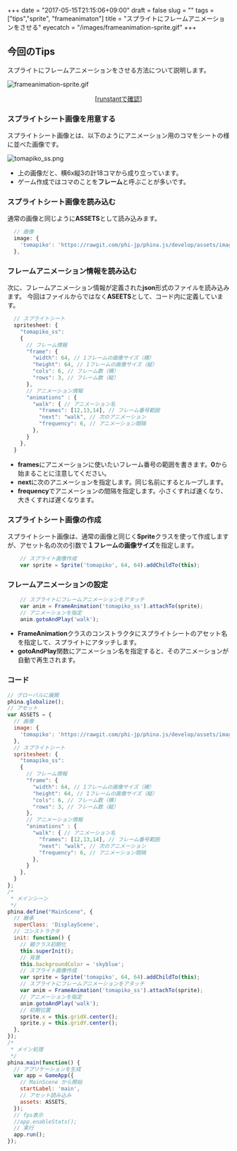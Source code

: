 +++
date = "2017-05-15T21:15:06+09:00"
draft = false
slug = ""
tags = ["tips","sprite", "frameanimaton"]
title = "スプライトにフレームアニメーションをさせる"
eyecatch = "/images/frameanimation-sprite.gif"
+++ 

## 今回のTips
スプライトにフレームアニメーションをさせる方法について説明します。

![frameanimation-sprite.gif](/images/frameanimation-sprite.gif)

<center><a href="http://runstant.com/alkn203/projects/b8bd67e6" target="_blank">[runstantで確認]</a></center>

### スプライトシート画像を用意する
スプライトシート画像とは、以下のようにアニメーション用のコマをシートの様に並べた画像です。

![tomapiko_ss.png](/images/tomapiko_ss.png)

* 上の画像だと、横6x縦3の計18コマから成り立っています。
* ゲーム作成ではコマのことを**フレーム**と呼ぶことが多いです。

### スプライトシート画像を読み込む
通常の画像と同じように**ASSETS**として読み込みます。

```js
  // 画像
  image: {
    'tomapiko': 'https://rawgit.com/phi-jp/phina.js/develop/assets/images/tomapiko_ss.png',
  },
```

### フレームアニメーション情報を読み込む
次に、フレームアニメーション情報が定義された**json**形式のファイルを読み込みます。
今回はファイルからではなく**ASEETS**として、コード内に定義しています。

```js
  // スプライトシート
  spritesheet: {
    "tomapiko_ss":
    {
      // フレーム情報
      "frame": {
        "width": 64, // 1フレームの画像サイズ（横）
        "height": 64, // 1フレームの画像サイズ（縦）
        "cols": 6, // フレーム数（横）
        "rows": 3, // フレーム数（縦）
      },
      // アニメーション情報
      "animations" : {
        "walk": { // アニメーション名
          "frames": [12,13,14], // フレーム番号範囲
          "next": "walk", // 次のアニメーション
          "frequency": 6, // アニメーション間隔
        },
      }
    },
  }
```

* **frames**にアニメーションに使いたいフレーム番号の範囲を書きます。**0**から始まることに注意してください。
* **next**に次のアニメーションを指定します。同じ名前にするとループします。
* **frequency**でアニメーションの間隔を指定します。小さくすれば速くなり、大きくすれば遅くなります。

### スプライトシート画像の作成
スプライトシート画像は、通常の画像と同じく**Sprite**クラスを使って作成しますが、アセット名の次の引数で**１フレームの画像サイズ**を指定します。

```js
    // スプライト画像作成
    var sprite = Sprite('tomapiko', 64, 64).addChildTo(this);
```

### フレームアニメーションの設定

```js
    // スプライトにフレームアニメーションをアタッチ
    var anim = FrameAnimation('tomapiko_ss').attachTo(sprite);
    // アニメーションを指定
    anim.gotoAndPlay('walk');
```

* **FrameAnimation**クラスのコンストラクタにスプライトシートのアセット名を指定して、スプライトにアタッチします。
* **gotoAndPlay**関数にアニメーション名を指定すると、そのアニメーションが自動で再生されます。


### コード
```js
// グローバルに展開
phina.globalize();
// アセット
var ASSETS = {
  // 画像
  image: {
    'tomapiko': 'https://rawgit.com/phi-jp/phina.js/develop/assets/images/tomapiko_ss.png',
  },
  // スプライトシート
  spritesheet: {
    "tomapiko_ss":
    {
      // フレーム情報
      "frame": {
        "width": 64, // 1フレームの画像サイズ（横）
        "height": 64, // 1フレームの画像サイズ（縦）
        "cols": 6, // フレーム数（横）
        "rows": 3, // フレーム数（縦）
      },
      // アニメーション情報
      "animations" : {
        "walk": { // アニメーション名
          "frames": [12,13,14], // フレーム番号範囲
          "next": "walk", // 次のアニメーション
          "frequency": 6, // アニメーション間隔
        },
      }
    },
  }
};
/*
 * メインシーン
 */
phina.define("MainScene", {
  // 継承
  superClass: 'DisplayScene',
  // コンストラクタ
  init: function() {
    // 親クラス初期化
    this.superInit();
    // 背景
    this.backgroundColor = 'skyblue';
    // スプライト画像作成
    var sprite = Sprite('tomapiko', 64, 64).addChildTo(this);
    // スプライトにフレームアニメーションをアタッチ
    var anim = FrameAnimation('tomapiko_ss').attachTo(sprite);
    // アニメーションを指定
    anim.gotoAndPlay('walk');
    // 初期位置
    sprite.x = this.gridX.center();
    sprite.y = this.gridY.center();
  },
});
/*
 * メイン処理
 */
phina.main(function() {
  // アプリケーションを生成
  var app = GameApp({
    // MainScene から開始
    startLabel: 'main',
    // アセット読み込み
    assets: ASSETS,
  });
  // fps表示
  //app.enableStats();
  // 実行
  app.run();
});
```